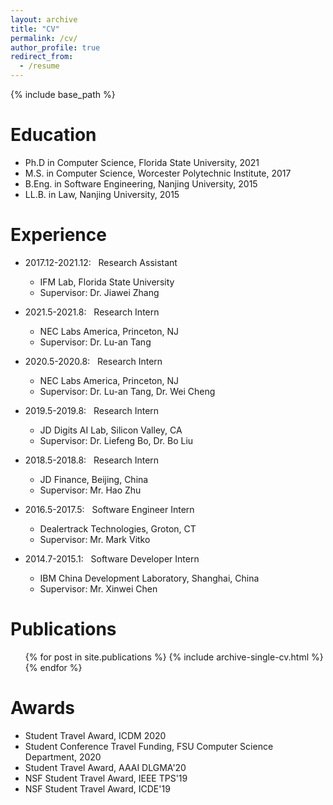 ```yaml
---
layout: archive
title: "CV"
permalink: /cv/
author_profile: true
redirect_from:
  - /resume
---
```


{% include base_path %}

Education
======
* Ph.D in Computer Science, Florida State University, 2021
* M.S. in Computer Science, Worcester Polytechnic Institute, 2017 
* B.Eng. in Software Engineering, Nanjing University, 2015
* LL.B. in Law, Nanjing University, 2015


Experience
======
* 2017.12-2021.12: &nbsp;&nbsp;Research Assistant
  * IFM Lab, Florida State University
  * Supervisor: Dr. Jiawei Zhang

* 2021.5-2021.8: &nbsp;&nbsp;Research Intern
  * NEC Labs America, Princeton, NJ
  * Supervisor: Dr. Lu-an Tang
  
* 2020.5-2020.8: &nbsp;&nbsp;Research Intern
  * NEC Labs America, Princeton, NJ
  * Supervisor: Dr. Lu-an Tang, Dr. Wei Cheng

* 2019.5-2019.8: &nbsp;&nbsp;Research Intern
  * JD Digits AI Lab, Silicon Valley, CA
  * Supervisor: Dr. Liefeng Bo, Dr. Bo Liu

* 2018.5-2018.8: &nbsp;&nbsp;Research Intern
  * JD Finance, Beijing, China
  * Supervisor: Mr. Hao Zhu

* 2016.5-2017.5: &nbsp;&nbsp;Software Engineer Intern
  * Dealertrack Technologies, Groton, CT
  * Supervisor: Mr. Mark Vitko

* 2014.7-2015.1: &nbsp;&nbsp;Software Developer Intern
  * IBM China Development Laboratory, Shanghai, China
  * Supervisor: Mr. Xinwei Chen

Publications
======
  <ul>{% for post in site.publications %}
    {% include archive-single-cv.html %}
  {% endfor %}</ul>

Awards
======
* Student Travel Award, ICDM 2020
* Student Conference Travel Funding, FSU Computer Science Department, 2020
* Student Travel Award, AAAI DLGMA'20
* NSF Student Travel Award, IEEE TPS'19
* NSF Student Travel Award, ICDE'19

<!--Talks
======
  <ul>{% for post in site.talks %}
    {% include archive-single-talk-cv.html %}
  {% endfor %}</ul>

Teaching
======
  <ul>{% for post in site.teaching %}
    {% include archive-single-cv.html %}
  {% endfor %}</ul>

Service and leadership
======
* Currently signed in to 43 different slack teams
-->


